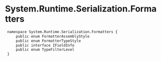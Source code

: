 # System.Runtime.Serialization.Formatters

``` diff
 namespace System.Runtime.Serialization.Formatters {
     public enum FormatterAssemblyStyle
     public enum FormatterTypeStyle
     public interface IFieldInfo
     public enum TypeFilterLevel
 }
```

